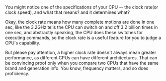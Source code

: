You might notice one of the specifications of your CPU -- the clock rate(or clock speed), and what
that means? and it determines what?

Okay, the clock rate means how many complete motions are done in one sec, like the 3.2GHz tells the
CPU can switch on and off 3.2 billion times in one sec, and abstractly speaking, the CPU does these
switches for executing commands, so the clock rate is a useful feature for you to judge a CPU's
capability. 

But please pay attention, a higher clock rate doesn't always mean greater performance, as
different CPUs can have different architectures. That can be convincing proof only when you compare
two CPUs that have the same brand and generation info. You know, frequency matters, and so does
proficiency.
